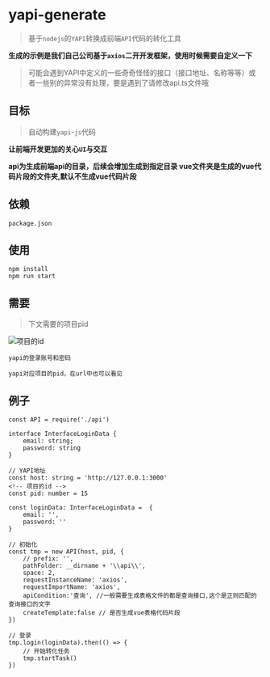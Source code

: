 # yapi-generate

>基于`nodejs`的`YAPI`转换成前端`API`代码的转化工具

**生成的示例是我们自己公司基于`axios`二开开发框架，使用时候需要自定义一下**

>可能会遇到YAPI中定义的一些奇奇怪怪的接口（接口地址、名称等等）或者一些别的异常没有处理，要是遇到了请修改api.ts文件哦

## 目标

>自动构建`yapi`-`js`代码

**让前端开发更加的关心`UI`与交互**

**api为生成前端api的目录，后续会增加生成到指定目录 vue文件夹是生成的vue代码片段的文件夹,默认不生成vue代码片段**

## 依赖
```
package.json
```

## 使用

```
npm install
npm run start
```

## 需要

> 下文需要的项目pid

![项目的id](https://i.loli.net/2021/08/23/HTCM6rbtAPK2ivq.png)
```
yapi的登录账号和密码

yapi对应项目的pid，在url中也可以看见

```

## 例子



```nodejs
const API = require('./api')

interface InterfaceLoginData {
    email: string;
    password: string
}

// YAPI地址
const host: string = 'http://127.0.0.1:3000'
<!-- 项目的id -->
const pid: number = 15

const loginData: InterfaceLoginData =  {
    email: '',
    password: ''
}

// 初始化
const tmp = new API(host, pid, {
    // prefix: '',
    pathFolder: __dirname + '\\api\\',
    space: 2,
    requestInstanceName: 'axios',
    requestImportName: 'axios',
    apiCondition:'查询', //一般需要生成表格文件的都是查询接口,这个是正则匹配的查询接口的文字
    createTemplate:false // 是否生成vue表格代码片段
})

// 登录
tmp.login(loginData).then(() => {
    // 开始转化任务
    tmp.startTask()
})

```